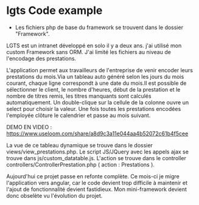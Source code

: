 # lgts Code example


- Les fichiers php de base du framework se trouvent dans le dossier "Framework".

LGTS est un intranet développé en solo il y a deux ans. j'ai utilisé mon custom Framework sans ORM.
J'ai limité les fichiers au niveau de l'encodage des prestations.

L'application permet aux travailleurs de l'entreprise de venir encoder leurs prestations du mois.Via un tableau auto généré selon les jours du mois courant, chaque ligne correspondt à une date du mois.Il est possible de sélectionner le client, le nombre d'heures, début de la prestation et le nombre de titres remis, les titres manquants sont calculés automatiquement. Un double-clique sur la cellule de la colonne ouvre un select pour choisir la valeur. Une fois toutes les prestations encodées l'employée clôture le calendrier et passe au mois suivant.

DEMO EN VIDEO :
https://www.useloom.com/share/a8d9c3a11e044aa4b52072c61b4f5cee

La vue de ce tableau dynamique se trouve dans le dossier views/view_prestations.php.
Le script JS/JQuery avec les appels ajax se trouve dans js/custom_datatable.js.
L'action se trouve dans le controller controllers/ControllerPrestation.php ( action : Prestations ).

Aujourd'hui ce projet passe en refonte complète. Ce mois-ci je migre l'application vers angular, car le code devient trop difficile à maintenir et l'ajout de fonctionnalité devient fastidieux. Mon mini-framework devient donc obselète vu l'évolution du projet.
